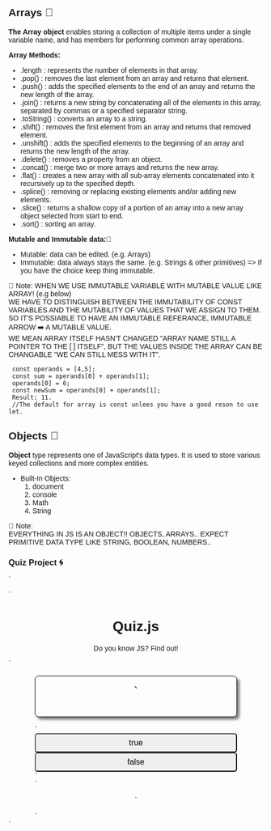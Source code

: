 ## Arrays :bug:
**The Array object** enables storing a collection of multiple items under a single variable name, and has members for performing common array operations.

**Array Methods:**
- .length : represents the number of elements in that array.
- .pop() : removes the last element from an array and returns that element.
- .push() : adds the specified elements to the end of an array and returns the new length of the array.
- .join() : returns a new string by concatenating all of the elements in this array, separated by commas or a specified separator string.
- .toString() : converts an array to a string.
- .shift() : removes the first element from an array and returns that removed element.
- .unshift() : adds the specified elements to the beginning of an array and returns the new length of the array.
- .delete() : removes a property from an object.
- .concat() : merge two or more arrays and returns the new array. 
- .flat() : creates a new array with all sub-array elements concatenated into it recursively up to the specified depth.
- .splice() : removing or replacing existing elements and/or adding new elements.
- .slice() : returns a shallow copy of a portion of an array into a new array object selected from start to end.
- .sort() : sorting an array.


**Mutable and Immutable data:**:cactus: 
- Mutable: data can be edited. (e.g. Arrays)
- Immutable: data always stays the same. (e.g. Strings & other primitives) => If you have the choice keep thing immutable.

 💌 Note:
WHEN WE USE IMMUTABLE VARIABLE WITH MUTABLE VALUE LIKE ARRAY! (e.g below)
<br/> WE HAVE TO DISTINGUISH BETWEEN THE IMMUTABILITY OF CONST VARIABLES AND THE MUTABILITY OF VALUES THAT WE ASSIGN TO THEM. SO IT'S POSSIABLE TO HAVE AN IMMUTABLE REFERANCE, IMMUTABLE ARROW :arrow_right: A MUTABLE VALUE.<BR/> WE MEAN ARRAY ITSELF HASN'T CHANGED "ARRAY NAME STILL A POINTER TO THE [ ] ITSELF", BUT THE VALUES INSIDE THE ARRAY CAN BE CHANGABLE "WE CAN STILL MESS WITH IT".

  ```
   const operands = [4,5];
   const sum = operands[0] + operands[1];
   operands[0] = 6;
   const newSum = operands[0] + operands[1];
   Result: 11.
   //The default for array is const unlees you have a good reson to use let.
  ```


## Objects :pushpin:
**Object** type represents one of JavaScript's data types. It is used to store various keyed collections and more complex entities.

- Built-In Objects:
  1. document
  2. console
  3. Math
  4. String
 
 💌 Note:<br/>
EVERYTHING IN JS IS AN OBJECT!! OBJECTS, ARRAYS.. EXPECT PRIMITIVE DATA TYPE LIKE STRING, BOOLEAN, NUMBERS..

### Quiz Project :cyclone:
`
  <!DOCTYPE html>
<!-- saved from url=(0063)https://anjana.dev/javascript-first-steps/2-jsquiz-starter.html -->
<html lang="en-US"><head><meta http-equiv="Content-Type" content="text/html; charset=UTF-8">
    `
    <title>Quiz.js</title>
    <style>
        body {
            margin: 1rem auto;
            padding: 3rem;
            font-family: sans-serif;
        }
        header {
            width: 50%;
            margin: 1em auto;
        }
        main {
            min-width: 25rem;
            max-width: 50%;
            margin: 0px auto;
            display:flex; 
            flex-direction: column;
        }
        #statement {
            border: 1px solid black;
            border-radius: 0.5rem;
            box-shadow: 5px 5px 5px gray;
            padding: 1rem;
            font-size: x-large;
            text-align: center;
            margin: 1rem 0px;
            min-height: 2em;
        }
        #explanation {
            padding: 1rem;
            text-align: center;
        }
        #options {
            width: 100%;
            display: flex;
            flex-direction: column;
        }
        button {
            padding: 0.5rem;
            font-size: medium;
            border-radius: 5px;
        }
        .correct {
            background-color: lightgreen;
        }
        .incorrect {
            background-color: lightpink;
        }
    </style>
  <style type="text/css" id="operaUserStyle"></style></head>
  <body>
    <header>
    <h1>Quiz.js</h1>
    <p>Do you know JS? Find out!</p>
    </header>
    `
    <main>
    <div id="statement">
    `    
    </div>
`
    <div id="options">
        <button name="true" value="true">true</button>
        <button name="false" value="false">false</button>
`    </div>
`
    <div id="explanation">
`
    </div>
`
    </main>

  

  <script type="text/javascript">


 `   // TODO 1: Declare & assign variables pointing to the corresponding element(s)
    // statement should be the "statement" div
    const statement = document.getElementById("statement");
    // optionButtons should be all the elements within the "options" div
    const optionButtons = document.querySelector("#options").children;
    // explanation should be the "explanation" div
    const explanation = document.getElementById("explanation");


  `  // TODO 2: Declare & assign a variable called fact
    // Its value should be an object with a statement, true/false answer, and explanation 
    const fact = {
        statement:"Arrays are just like objects",
        correctAnswer: true,
        explanation:"Arrays are kind of objects with special character."

    };

    
    // TODO 3: Set the text of the statement element to the fact's statement
    statement.textContent = fact.statement;
 `       

    // TODO 4: Declare disable & enable functions to set or remove the "disabled" attribute from a given button element
    // disable(button) should set the button element's attribute "disabled" to the value ""
    // enable(button) should remove the attribute "disabled" from the button element



    // TODO 5: Declare an isCorrect function that compares a guess to the right answer
    // isCorrect(guess) should return true if the guess matches the fact's answer
    


    // TODO 6A: Use a for loop to add a click event listener to each of the optionButtons
            // TODO 6B: Within the event handler function, display the fact's explanation by setting the text of the explanation element


            // TODO 7: Within the event handler function, 
            // Use a for loop to disable all the option buttons


            // TODO 8: Within the event handler function,
            // Get the guessed value from the clicked button
            // Use a conditional to compare the guess to the fact's answer
            // and add the "correct"/"incorrect" class as appropriate

    

  </script>

</body></html>
  `
